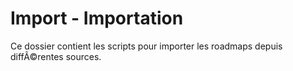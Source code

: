 # Import - Importation

Ce dossier contient les scripts pour importer les roadmaps depuis diffÃ©rentes sources.
